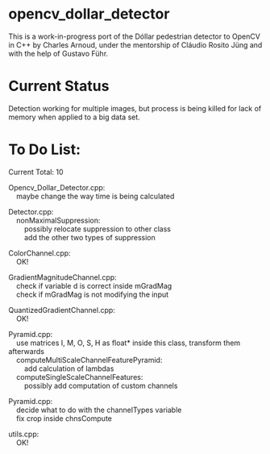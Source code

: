 opencv_dollar_detector
======================

This is a work-in-progress port of the Dóllar pedestrian detector to OpenCV in C++ by Charles Arnoud, under the mentorship of Cláudio Rosito Jüng and with the help of Gustavo Führ.  


Current Status  
======================  

Detection working for multiple images, but process is being killed for lack of memory when applied to a big data set. 


To Do List:  
======================  

Current Total: 10  

Opencv_Dollar_Detector.cpp:  
&nbsp;&nbsp;&nbsp;&nbsp;maybe change the way time is being calculated  

Detector.cpp:  
&nbsp;&nbsp;&nbsp;&nbsp;nonMaximalSuppression:  
&nbsp;&nbsp;&nbsp;&nbsp;&nbsp;&nbsp;&nbsp;&nbsp;possibly relocate suppression to other class  
&nbsp;&nbsp;&nbsp;&nbsp;&nbsp;&nbsp;&nbsp;&nbsp;add the other two types of suppression    

ColorChannel.cpp:  
&nbsp;&nbsp;&nbsp;&nbsp;OK!  

GradientMagnitudeChannel.cpp:  
&nbsp;&nbsp;&nbsp;&nbsp;check if variable d is correct inside mGradMag  
&nbsp;&nbsp;&nbsp;&nbsp;check if mGradMag is not modifying the input  

QuantizedGradientChannel.cpp:  
&nbsp;&nbsp;&nbsp;&nbsp;OK!  

Pyramid.cpp:  
&nbsp;&nbsp;&nbsp;&nbsp;use matrices I, M, O, S, H as float* inside this class, transform them afterwards  
&nbsp;&nbsp;&nbsp;&nbsp;computeMultiScaleChannelFeaturePyramid:  
&nbsp;&nbsp;&nbsp;&nbsp;&nbsp;&nbsp;&nbsp;&nbsp;add calculation of lambdas  
&nbsp;&nbsp;&nbsp;&nbsp;computeSingleScaleChannelFeatures:  
&nbsp;&nbsp;&nbsp;&nbsp;&nbsp;&nbsp;&nbsp;&nbsp;possibly add computation of custom channels  

Pyramid.cpp:  
&nbsp;&nbsp;&nbsp;&nbsp;decide what to do with the channelTypes variable   
&nbsp;&nbsp;&nbsp;&nbsp;fix crop inside chnsCompute 

utils.cpp:  
&nbsp;&nbsp;&nbsp;&nbsp;OK!  
